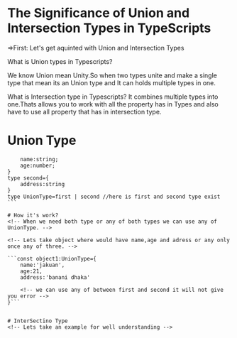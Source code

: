 # The Significance of Union and Intersection Types in TypeScripts


=>First: Let's get aquinted with Union and Intersection Types

What is Union types in Typescripts?

We know Union mean Unity.So when two types unite and make a single type that mean its an Union type and It can holds multiple types in one.

What is Intersection type in Typescripts?
It combines multiple types into one.Thats allows you to work with all the property has in Types and also have to use all property that has in intersection type.

# Union Type

<!-- for the better understanding we can explore a example of union type
here is Example : -->

```type first={
    name:string;
    age:number;
}
type second={
    address:string
}
type UnionType=first | second //here is first and second type exist ```

# How it's work?
<!-- When we need both type or any of both types we can use any of UnionType. -->

<!-- Lets take object where would have name,age and adress or any only once any of three. -->

```const object1:UnionType={
    name:'jakuan',
    age:21,
    address:'banani dhaka' 

    <!-- we can use any of between first and second it will not give you error -->
}```


# InterSectino Type
<!-- Lets take an example for well understanding -->
